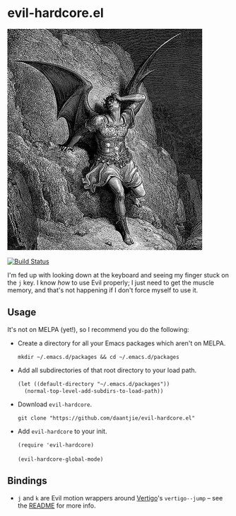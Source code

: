 # evil-hardcore.el

![fallen angel](https://github.com/daantjie/evil-hardcore.el/blob/master/fallen-angel.jpg)

[![Build Status](https://travis-ci.org/daantjie/evil-hardcore.el.svg?branch=master)](https://travis-ci.org/daantjie/evil-hardcore.el)

I'm fed up with looking down at the keyboard and seeing my finger stuck on the
`j` key. I know *how* to use Evil properly; I just need to get the muscle
memory, and that's not happening if I don't force myself to use it.

## Usage

It's not on MELPA (yet!), so I recommend you do the following:

 - Create a directory for all your Emacs packages which aren't on MELPA.
   ```
   mkdir ~/.emacs.d/packages && cd ~/.emacs.d/packages
   ```
 - Add all subdirectories of that root directory to your load path.
   ```
   (let ((default-directory "~/.emacs.d/packages"))
     (normal-top-level-add-subdirs-to-load-path))
   ```
 - Download `evil-hardcore`.
   ```
   git clone "https://github.com/daantjie/evil-hardcore.el"
   ```
 - Add `evil-hardcore` to your init.
   ```
   (require 'evil-hardcore)

   (evil-hardcore-global-mode)
   ```
 
## Bindings

 - `j` and `k` are Evil motion wrappers
   around [Vertigo](https://github.com/noctuid/vertigo.el)'s `vertigo--jump` –
   see the [README](https://github.com/noctuid/vertigo.el#about) for more info.
